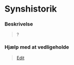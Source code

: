 # Synshistorik

### Beskrivelse

> ?

### Hjælp med at vedligeholde

> [Edit](https://github.com/FMDatahub/Portal/blob/main/docs/Moduler/Synshistorik/Synshistorik.md)
